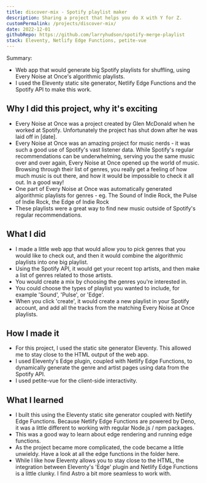 ```yaml
---
title: discover-mix - Spotify playlist maker
description: Sharing a project that helps you do X with Y for Z.
customPermalink: /projects/discover-mix/
date: 2022-12-01
githubRepo: https://github.com/larryhudson/spotify-merge-playlist
stack: Eleventy, Netlify Edge Functions, petite-vue
---
```


Summary:
- Web app that would generate big Spotify playlists for shuffling, using Every Noise at Once's algorithmic playlists.
- I used the Eleventy static site generator, Netlify Edge Functions and the Spotify API to make this work.

## Why I did this project, why it's exciting
- Every Noise at Once was a project created by Glen McDonald when he worked at Spotify. Unfortunately the project has shut down after he was laid off in [date].
- Every Noise at Once was an amazing project for music nerds - it was such a
good use of Spotify's vast listener data. While Spotify's regular
recommendations can be underwhelming, serving you the same music over and over
again, Every Noise at Once opened up the world of music. Browsing through their
list of genres, you really get a feeling of how much music is out there, and how it would be impossible to check it all out. In a good way!
- One part of Every Noise at Once was automatically generated algorithmic
playlists for genres - eg. The Sound of Indie Rock, the Pulse of Indie Rock, the
Edge of Indie Rock
- These playlists were a great way to find new music outside of Spotify's
regular recommendations.

## What I did
- I made a little web app that would allow you to pick genres that you would
like to check out, and then it would combine the algorithmic playlists into one
big playlist.
- Using the Spotify API, it would get your recent top artists, and then make a
list of genres related to those artists. 
- You would create a mix by choosing the genres you're interested in.
- You could choose the types of playlist you wanted to include, for example
'Sound', 'Pulse', or 'Edge'.
- When you click 'create', it would create a new playlist in your Spotify
account, and add all the tracks from the matching Every Noise at Once playlists.

## How I made it
- For this project, I used the static site generator Eleventy. This allowed me
to stay close to the HTML output of the web app.
- I used Eleventy's Edge plugin, coupled with Netlify Edge Functions, to dynamically generate the genre and artist
pages using data from the Spotify API.
- I used petite-vue for the client-side interactivity.

## What I learned
- I built this using the Eleventy static site generator coupled with Netlify
Edge Functions. Because Netlify Edge Functions are powered by Deno, it was a
little different to working with regular Node.js / npm packages.
- This was a good way to learn about edge rendering and running
edge functions.
- As the project became more complicated, the code became a little unwieldy.
Have a look at all the edge functions in the folder here.
- While I like how Eleventy allows you to stay close to the HTML, the
integration between Eleventy's 'Edge' plugin and Netlify Edge Functions is a
little clunky. I find Astro a bit more seamless to work with.
